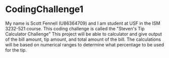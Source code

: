 # CodingChallenge1
My name is Scott Fennell (U86364709) and I am  student at USF in the ISM 3232-521 course.
This coding challenge is called the "Steven's Tip Calculator Challenge"
This project will be able to calculator and give output of the bill amount, tip amount, and total amount of the bill. 
The calculations will be based on numerical ranges to determine what percentage to be used for the tip.
